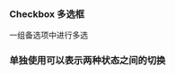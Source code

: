 ### Checkbox 多选框
一组备选项中进行多选

### 单独使用可以表示两种状态之间的切换
<br/>


<div class="content">
    <li-checkbox>
    </li-checkbox>
</div>

<style>
  .content1{
    width:740px;
    height:120px;
    display:flex;
    align-items:center;
    justify-content:space-around;
    box-shadow: 0 2px 12px 0 rgba(0, 0, 0, 0.1)
  }
</style>